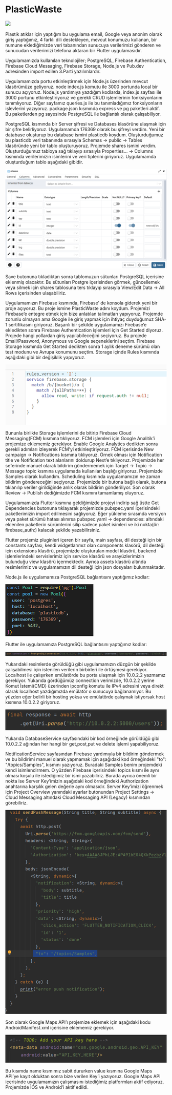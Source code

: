 # PlasticWaste

![](https://github.com/anilyilmaz108/PlasticWaste/blob/main/images/2022-07-21%2016-00-22.gif)

Plastik atıklar için yaptığım bu uygulama  email, Google veya anonim olarak giriş yaptığımız, 4 farklı dili destekleyen,  mevcut konumuzu kullanan,  bir numune eklediğimizde veri tabanından sunucuya verilerimizi gönderen ve sunucudan verilerimizi telefona aktaran bir Flutter uygulamasıdır.

Uygulamamızda kullanılan teknolojiler; PostgreSQL, Firebase Authentication, Firebase Cloud Messaging, Firebase Storage, Node.js ve Pub.dev adresinden import edilen 3.Parti yazılımlardır.

Uygulamamızda portu etkinleştirmek için Node.js üzerinden mevcut klasörümüze geliyoruz. node index.js komutu ile 3000 portunda local bir sunucu açıyoruz. Node.js yardımıya yazdığım kodlarda, index.js sayfası ile 3000 portunu etkinleştiriyoruz ve gerekli CRUD işlemlerinin fonksiyonlarını tanımlıyoruz. Diğer sayfamız queries.js ile bu tanımladığımız fonksiyonların işlevlerini yazıyoruz. package.json kısmında express ve pg paketleri aktif. Bu paketlerden pg sayesinde PostgreSQL ile bağlantılı olarak çalışabiliyor.

PostgreSQL kısmında bir Server şifresi ve Databases klasörüne ulaşmak için bir şifre belirliyoruz. Uygulamamda 176369 olarak bu şifreyi verdim. Yeni bir database oluşturup bu database ismini plasticdb koydum. Oluşturduğumuz bu plasticdb veri tabanında sırasıyla Schemas -> public -> Tables klasöründe yeni bir tablo oluşturuyoruz. Projemde shares ismini verdim. Oluşturduğumuz tabloya sağ tıklayıp sırasıyla Properties… -> Columns kısmında verilerimizin isimlerini ve veri tiplerini giriyoruz. Uygulamamda oluşturduğum tablo aşağıdaki gibidir.

![](https://github.com/anilyilmaz108/PlasticWaste/blob/main/images/1.PNG)

Save butonuna tıkladıktan sonra tablomuzun sütunları PostgreSQL içerisine eklenmiş olacaktır. Bu sütunları Postgre içerisinden görmek, güncellemek veya silmek için shares tablosuna ters tıklayıp sırasıyla View/Edit Data -> All Rows içerisinden ulaşabiliriz.

Uygulamamızın Firebase kısmında, Firebase’ de konsola giderek yeni bir proje açıyoruz. Bu proje ismine PlasticWaste adını koydum. Projemizi Firebase’e entegre etmek için bize anlatılan talimatları yapıyoruz. Projemde zorunlu olmayan ama Google ile giriş yapmak için ihtiyaç duyduğumuz SHA-1 sertifikasını giriyoruz. Başarılı bir şekilde uygulamamızı Firebase’e ekledikten sonra Firebase Authentication işlemleri için Get Started diyoruz. Projede hangi yollardan giriş yapılabileceğini seçiyoruz. Bu projede Email/Password, Anonymous ve Google seçeneklerini seçtim. Firebase Storage kısmında Get Started dedikten sonra 1 aylık deneme sürümü olan test modunu ve Avrupa konumunu seçtim. Storage içinde Rules kısmında aşağıdaki gibi bir değişiklik yapıyoruz.

![](https://github.com/anilyilmaz108/PlasticWaste/blob/main/images/2.PNG)

Bununla birlikte Storage işlemlerini de bitirip Firebase Cloud Messaging(FCM) kısmına tıklıyoruz. FCM işlemleri için Google Analitik’i projemize eklememiz gerekiyor. Enable Google Analytics dedikten sonra gerekli adımları izleyerek FCM’yi etkinleştiriyoruz. FCM içerisinde New campaign -> Notifications kısmına tıklıyoruz. Örnek olması için Notification title ve Notification text alanlarını doldurup Next’e tıklıyoruz. Projemizde her seferinde manuel olarak bildirim göndermemek için Target -> Topic -> Message topic kısmına uygulamada kullanılan başlığı giriyoruz. Projemizde Samples olarak kullandım. Scheduling kısmında uygulamamızın ne zaman bildirim göndereceğini seçiyoruz. Projemizde bir butona bağlı olarak, butona tıklanılıp veriler girildiğinde anlık olarak bildirim gönderiliyor. Son olarak Review -> Publish dediğimizde FCM kısmını tamamlamış oluyoruz.

Uygulamamızda Flutter kısmına geldiğimizde projeyi indirip sağ üstte Get Dependencies butonuna tıklayarak projemizde pubspec.yaml içerisindeki paketlerimizin import edilmesini sağlıyoruz. Eğer yükleme sırasında versiyon veya paket sürümü hatası alınırsa pubspec.yaml -> dependencies: altındaki eklenilen paketlerin sürümlerini silip sadece paket isimleri ve iki nokta(ör: firebase_auth:) kalacak şekilde yazabilirsiniz. 

Flutter projemiz pluginleri içeren bir sayfa, main sayfası, dil desteği için bir constants sayfası, kendi widgetlarımız olan components klasörü, dil desteği için extensions klasörü, projemizde oluşturulan model klasörü, backend işlemlerindeki servislerimiz için service klasörü ve arayüzlerimizin bulunduğu view klasörü içermektedir. Ayrıca assets klasörü altında resimlerimiz ve uygulamamızın dil desteği için json dosyaları bulunmaktadır.

Node.js ile uygulamamıza PostgreSQL bağlantısını yaptığımız kodlar: 

![](https://github.com/anilyilmaz108/PlasticWaste/blob/main/images/6.PNG)

Flutter ile uygulamamıza PostgreSQL bağlantısını yaptığımız kodlar:

![](https://github.com/anilyilmaz108/PlasticWaste/blob/main/images/4.PNG)

Yukarıdaki resimlerde görüldüğü gibi uygulamamızın düzgün bir şekilde çalışabilmesi için istenilen verilerin birbirleri ile örtüşmesi gerekiyor. Localhost ile çalışırken emülatörde bu porta ulaşmak için 10.0.2.2 yazmamız gerekiyor. Yukarıda gördüğümüz connection verimizde, 10.0.2.2 yerine Komut İstemi(CMD) üzerinden ipconfig komutu ile IPv4 adresini veya direkt olarak localhost yazdığımızda emülatör o sunucuya bağlanamıyor. Bu yüzden eğer belirli bir hosting yoksa ve emülatörde çalışmak istiyorsak host kısmına 10.0.2.2 giriyoruz.

![](https://github.com/anilyilmaz108/PlasticWaste/blob/main/images/5.PNG)

Yukarıda DatabaseService sayfasındaki bir kod örneğinde görüldüğü gibi 10.0.2.2 ağından her hangi bir get,post,put ve delete işlemi yapabiliyoruz. 

NotificationService sayfasından Firebase yardımıyla bir bildirim göndermek ve bu bildirimi manuel olarak yapmamak için aşağıdaki kod örneğindeki "to": "/topics/Samples", kısmını yazıyoruz. Buradaki Samples benim projemdeki kendi isimlendirmem. O yüzden Firebase içerisindeki topics kısmı ile aynı olması koşulu ile istediğimiz bir ismi yazabiliriz. Burada ayrıca önemli bir nokta ise Server Key’imizin aşağıdaki kod örneğindeki Authorization anahtarına karşılık gelen değerle aynı olmasıdır. Server Key’imizi öğrenmek için Project Overview yanındaki ayarlar butonundan Project Settings -> Cloud Messaging altındaki Cloud Messaging API (Legacy) kısmından görebiliriz.

![](https://github.com/anilyilmaz108/PlasticWaste/blob/main/images/7.PNG)

Son olarak Google Maps API’ı projemize eklemek için aşağıdaki kodu AndroidManifest.xml içerisine eklememiz gerekiyor.

![](https://github.com/anilyilmaz108/PlasticWaste/blob/main/images/8.PNG)

Bu kısımda name kısmımız sabit dururken value kısmına Google Maps API’ye kayıt olduktan sonra bize verilen Key’i yazıyoruz. Google Maps API içerisinde uygulamamızın çalışmasını istediğimiz platformları aktif ediyoruz. Projemizde IOS ve Android’i aktif edildi.
